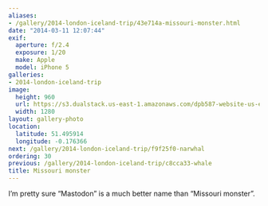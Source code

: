 ```yaml
---
aliases:
- /gallery/2014-london-iceland-trip/43e714a-missouri-monster.html
date: "2014-03-11 12:07:44"
exif:
  aperture: f/2.4
  exposure: 1/20
  make: Apple
  model: iPhone 5
galleries:
- 2014-london-iceland-trip
image:
  height: 960
  url: https://s3.dualstack.us-east-1.amazonaws.com/dpb587-website-us-east-1/asset/gallery/2014-london-iceland-trip/43e714a-missouri-monster~1280.jpg
  width: 1280
layout: gallery-photo
location:
  latitude: 51.495914
  longitude: -0.176366
next: /gallery/2014-london-iceland-trip/f9f25f0-narwhal
ordering: 30
previous: /gallery/2014-london-iceland-trip/c8cca33-whale
title: Missouri monster
---
```


I’m pretty sure “Mastodon” is a much better name than “Missouri monster”.
